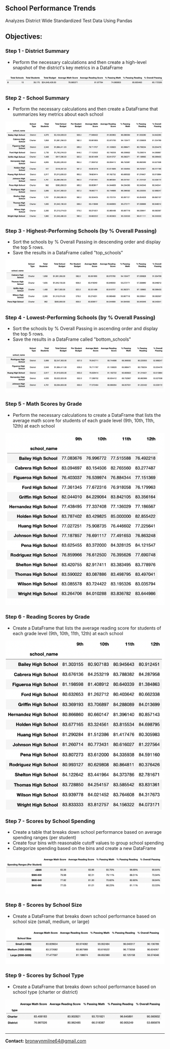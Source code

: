 ## School Performance Trends 

Analyzes District Wide Standardized Test Data Using Pandas

## Objectives:

### Step 1 - District Summary

* Perform the necessary calculations and then create a high-level snapshot of the district's key metrics in a DataFrame

![](images/district.png)

### Step 2 - School Summary

* Perform the necessary calculations and then create a DataFrame that summarizes key metrics about each school

![](images/school.png)

### Step 3 - Highest-Performing Schools (by % Overall Passing)

* Sort the schools by % Overall Passing in descending order and display the top 5 rows.
* Save the results in a DataFrame called "top_schools"
    
![](images/top.png)

### Step 4 - Lowest-Performing Schools (by % Overall Passing)

* Sort the schools by % Overall Passing in ascending order and display the top 5 rows.
* Save the results in a DataFrame called "bottom_schools"  
    
![](images/bottom.png)
    
### Step 5 - Math Scores by Grade

* Perform the necessary calculations to create a DataFrame that lists the average math score for students of each grade level (9th, 10th, 11th, 12th) at each school
    
![](images/math.png)
    
### Step 6 - Reading Scores by Grade

* Create a DataFrame that lists the average reading score for students of each grade level (9th, 10th, 11th, 12th) at each school

![](images/reading.png)

### Step 7 - Scores by School Spending

* Create a table that breaks down school performance based on average spending ranges (per student)
* Create four bins with reasonable cutoff values to group school spending
* Categorize spending based on the bins and create a new DataFrame

![](images/spend.png)
    
### Step 8 - Scores by School Size

* Create a DataFrame that breaks down school performance based on school size (small, medium, or large)

![](images/size.png)

### Step 9 - Scores by School Type

* Create a DataFrame that breaks down school performance based on school type (charter or district)

![](images/type.png)

---------------------------------------------------

<b>Contact:</b> bronwynmilne64@gmail.com

